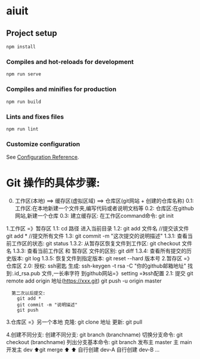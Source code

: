 # aiuit

## Project setup
```
npm install
```

### Compiles and hot-reloads for development
```
npm run serve
```

### Compiles and minifies for production
```
npm run build
```

### Lints and fixes files
```
npm run lint
```

### Customize configuration
See [Configuration Reference](https://cli.vuejs.org/config/).

# Git 操作的具体步骤:
  0. 工作区(本地) ==> 缓存区(虚拟区域) ==> 仓库区(git网站 + 创建的仓库名称)
    0.1: 工作区:在本地新建一个文件夹,编写代码或者说明文档等
    0.2: 仓库区:在github网站,新建一个仓库
    0.3: 建立缓存区: 在工作区command命令: git init

  1.工作区 =》暂存区
    1.1: cd 路径 进入当前目录
    1.2: git add 文件名  //提交该文件
         git add *  //提交所有文件
    1.3: git commit -m "这次提交的说明描述"
      1.3.1: 查看当前工作区的状态: git status
      1.3.2: 从暂存区恢复文件到工作区: git checkout 文件名
      1.3.3: 查看当前工作区 和 暂存区 文件的区别: git diff
      1.3.4: 查看所有提交的历史版本: git log
      1.3.5: 恢复文件到指定版本: git reset --hard 版本号
  2.暂存区 =》仓库区
    2.0: 授权: ssh密匙
      生成: ssh-keygen -t rsa -C "你的github邮箱地址"
      找到:.id_rsa.pub 文件,一长串字符
      到github网站=》setting =》ssh配置
    2.1: 提交
      git remote add origin 地址(https://xxx.git)
      git push -u origin master

      第二次以后提交:
        git add *
        git commit -m "说明描述"
        git push
  3.仓库区 =》另一个本地
    克隆: git clone 地址
    更新: git pull

  4.创建不同分支:
    创建不同分支: git branch (branchname)
    切换分支命令: git checkout (branchname)
    列出分支基本命令: git branch
      发布主 master
      主 main
      开发主 dev
                  ⬆️git merge <name>         ⬆️           ⬆️
          自行创建  dev-A
                                        自行创建  dev-B
                                                          ...